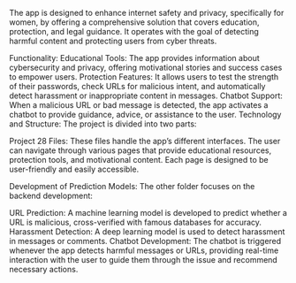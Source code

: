 The app is designed to enhance internet safety and privacy, specifically for women, by offering a comprehensive solution that covers education, protection, and legal guidance. It operates with the goal of detecting harmful content and protecting users from cyber threats.

Functionality:
Educational Tools: The app provides information about cybersecurity and privacy, offering motivational stories and success cases to empower users.
Protection Features: It allows users to test the strength of their passwords, check URLs for malicious intent, and automatically detect harassment or inappropriate content in messages.
Chatbot Support: When a malicious URL or bad message is detected, the app activates a chatbot to provide guidance, advice, or assistance to the user.
Technology and Structure:
The project is divided into two parts:

Project 28 Files: These files handle the app’s different interfaces. The user can navigate through various pages that provide educational resources, protection tools, and motivational content. Each page is designed to be user-friendly and easily accessible.

Development of Prediction Models: The other folder focuses on the backend development:

URL Prediction: A machine learning model is developed to predict whether a URL is malicious, cross-verified with famous databases for accuracy.
Harassment Detection: A deep learning model is used to detect harassment in messages or comments.
Chatbot Development: The chatbot is triggered whenever the app detects harmful messages or URLs, providing real-time interaction with the user to guide them through the issue and recommend necessary actions.
